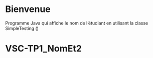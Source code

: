 # Bienvenue
Programme Java qui affiche le nom de l’étudiant en utilisant la classe SimpleTesting ()
# VSC-TP1_NomEt2